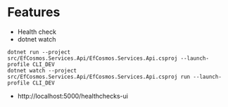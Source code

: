 # Features
- Health check
- dotnet watch

```
dotnet run --project src/EfCosmos.Services.Api/EfCosmos.Services.Api.csproj --launch-profile CLI_DEV
dotnet watch --project src/EfCosmos.Services.Api/EfCosmos.Services.Api.csproj run --launch-profile CLI_DEV
```

- http://localhost:5000/healthchecks-ui